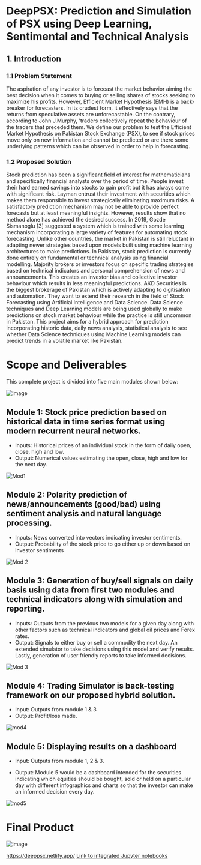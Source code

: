
# DeepPSX: Prediction and Simulation of PSX using Deep Learning, Sentimental and Technical Analysis

## 1. Introduction 

### 1.1 Problem Statement
The aspiration of any investor is to forecast the market behavior aiming the best
decision when it comes to buying or selling shares of stocks seeking to maximize
his profits. However, Efficient Market Hypothesis (EMH) is a back-breaker for
forecasters. In its crudest form, it effectively says that the returns from speculative
assets are unforecastable. On the contrary, according to John J.Murphy, ’traders
collectively repeat the behaviour of the traders that preceded them. We define
our problem to test the Efficient Market Hypothesis on Pakistan Stock Exchange
(PSX), to see if stock prices move only on new information and cannot be predicted
or are there some underlying patterns which can be observed in order to help in
forecasting.

### 1.2 Proposed Solution
Stock prediction has been a significant field of interest for mathematicians and specifically financial analysts over the period of time. People invest their hard earned
savings into stocks to gain profit but it has always come with significant risk. Layman entrust their investment with securities which makes them responsible to invest
strategically eliminating maximum risks. A satisfactory prediction mechanism may
not be able to provide perfect forecasts but at least meaningful insights. However,
results show that no method alone has achieved the desired success. In 2019, Gozde
Sismanoglu [3] suggested a system which is trained with some learning mechanism
incorporating a large variety of features for automating stock forecasting. Unlike
other countries, the market in Pakistan is still reluctant in adapting newer strategies
based upon models built using machine learning architectures to make predictions.
In Pakistan, stock prediction is currently done entirely on fundamental or technical analysis using financial modelling. Majority brokers or investors focus on specific
trading strategies based on technical indicators and personal comprehension of news
and announcements. This creates an investor bias and collective investor behaviour
which results in less meaningful predictions. AKD Securities is the biggest brokerage
of Pakistan which is actively adapting to digitisation and automation. They want
to extend their research in the field of Stock Forecasting using Artificial Intelligence
and Data Science. Data Science techniques and Deep Learning models are being
used globally to make predictions on stock market behaviour while the practice is
still uncommon in Pakistan. This project aims for a hybrid approach for prediction
incorporating historic data, daily news analysis, statistical analysis to see whether
Data Science techniques using Machine Learning models can predict trends in a
volatile market like Pakistan.

# Scope and Deliverables

This complete project is divided into five main modules shown below:

![image](https://user-images.githubusercontent.com/36048849/117360020-b4398b00-aed1-11eb-97fa-b2daa7a559cb.png)

## Module 1: Stock price prediction based on historical data in time series format using modern recurrent neural networks.
- Inputs: Historical prices of an individual stock in the form of daily open, close, high and low.
- Output: Numerical values estimating the open, close, high and low for the next day.

![Mod1](https://user-images.githubusercontent.com/36048849/117360537-5b1e2700-aed2-11eb-8c26-2039e887666e.png)


## Module 2: Polarity prediction of news/announcements (good/bad) using sentiment analysis and natural language processing.
- Inputs: News converted into vectors indicating investor sentiments.
- Output: Probability of the stock price to go either up or down based on investor sentiments

![Mod 2](https://user-images.githubusercontent.com/36048849/117360570-65d8bc00-aed2-11eb-83b2-954c1c47d6e4.png)


## Module 3: Generation of buy/sell signals on daily basis using data from first two modules and technical indicators along with simulation and reporting.
- Inputs: Outputs from the previous two models for a given day along with other factors such as technical indicators and global oil prices and Forex rates.
- Output: Signals to either buy or sell a commodity the next day. An extended simulator to take
decisions using this model and verify results. Lastly, generation of user friendly reports to take informed decisions.

![Mod 3](https://user-images.githubusercontent.com/36048849/117360634-77ba5f00-aed2-11eb-85bb-3a149bc76cff.png)

## Module 4: Trading Simulator is back-testing framework on our proposed hybrid solution.

- Input: Outputs from module 1 & 3 
- Output: Profit/loss made. 

![mod4](https://user-images.githubusercontent.com/36048849/117360748-97ea1e00-aed2-11eb-8135-38dd130cd3a2.png)

## Module 5: Displaying results on a dashboard

- Input: Outputs from module 1, 2 & 3.

- Output: Module 5 would be a dashboard intended for the securities indicating which equities should be bought, sold or held on a particular day with different infographics and charts so that the investor can make an informed decision every day. 

![mod5](https://user-images.githubusercontent.com/36048849/117360804-a7696700-aed2-11eb-8135-d15913f3607f.png)

# Final Product

![image](https://user-images.githubusercontent.com/36048849/117362367-9a4d7780-aed4-11eb-86d7-912eac20ed43.png)

https://deeppsx.netlify.app/
[Link to integrated Jupyter notebooks](https://drive.google.com/file/d/1rcGDoQNTl8WOeruJIwdhSmh4aYQUUQDZ/view?usp=sharing)
